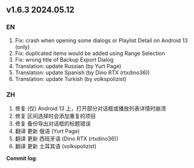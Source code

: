 ## **v1.6.3 2024.05.12**


### EN

1. Fix: crash when opening some dialogs or Playlist Detail on Android 13 (only)
2. Fix: duplicated items would be added using Range Selection
3. Fix: wrong title of Backup Export Dialog
4. Translation: update Russian (by Yurt Page)
5. Translation: update Spanish (by Dino RTX (rtxdino36))
6. Translation: update Turkish (by volkspolizist)


### ZH

1. 修复 (仅) Android 13 上，打开部分对话框或播放列表详情时崩溃
2. 修复 区间选择时会添加重复的项目
3. 修复 备份导出对话框的标题错误
4. 翻译 更新 俄语 (Yurt Page)
5. 翻译 更新 西班牙语 (Dino RTX (rtxdino36))
6. 翻译 更新 土耳其语 (volkspolizist)



**Commit log**: 